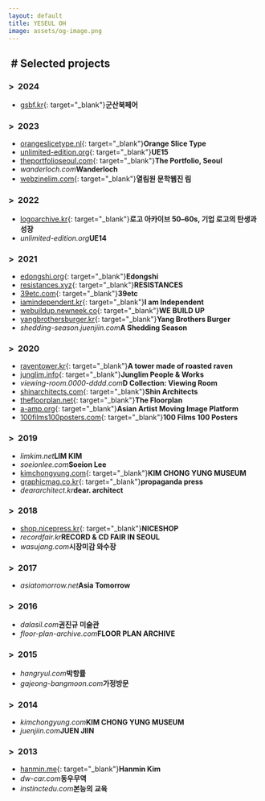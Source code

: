 ```yaml
---
layout: default
title: YESEUL OH
image: assets/og-image.png
---
```


## &nbsp;# Selected projects

### >&nbsp;&nbsp;2024
- [gsbf.kr](https://gsbf.kr/){: target="_blank"}**군산북페어**

### >&nbsp;&nbsp;2023
- [orangeslicetype.nl](https://orangeslicetype.nl/){: target="_blank"}**Orange Slice Type**
- [unlimited-edition.org](https://unlimited-edition.org/){: target="_blank"}**UE15**
- [theportfolioseoul.com](https://theportfolioseoul.com/){: target="_blank"}**The Portfolio, Seoul**
- _wanderloch.com_**Wanderloch**
- [webzinelim.com](https://webzinelim.com/){: target="_blank"}**열림원 문학웹진 림**

### >&nbsp;&nbsp;2022
- [logoarchive.kr](https://logoarchive.kr/){: target="_blank"}**로고 아카이브 50–60s, 기업 로고의 탄생과 성장**
- _unlimited-edition.org_**UE14**

### >&nbsp;&nbsp;2021
- [edongshi.org](http://edongshi.org/){: target="_blank"}**Edongshi**
- [resistances.xyz](http://resistances.xyz/){: target="_blank"}**RESISTANCES**
- [39etc.com](https://39etc.com/){: target="_blank"}**39etc**
- [iamindependent.kr](https://iamindependent.kr/){: target="_blank"}**I am Independent**
- [webuildup.newneek.co](https://webuildup.newneek.co/){: target="_blank"}**WE BUILD UP**
- [yangbrothersburger.kr](https://yangbrothersburger.kr/){: target="_blank"}**Yang Brothers Burger**
- _shedding-season.juenjiin.com_**A Shedding Season**

### >&nbsp;&nbsp;2020
- [raventower.kr](http://raventower.kr/){: target="_blank"}**A tower made of roasted raven**
- [junglim.info](https://junglim.info/){: target="_blank"}**Junglim People & Works**
- _viewing-room.0000-dddd.com_**D Collection: Viewing Room**
- [shinarchitects.com](https://shinarchitects.com){: target="_blank"}**Shin Architects**
- [thefloorplan.net](https://thefloorplan.net){: target="_blank"}**The Floorplan**
- [a-amp.org](http://a-amp.org){: target="_blank"}**Asian Artist Moving Image Platform**
- [100films100posters.com](http://100films100posters.com){: target="_blank"}**100 Films 100 Posters**

### >&nbsp;&nbsp;2019
- _limkim.net_**LIM KIM**
- _soeionlee.com_**Soeion Lee**
- [kimchongyung.com](http://kimchongyung.com){: target="_blank"}**KIM CHONG YUNG MUSEUM**
- [graphicmag.co.kr](http://graphicmag.co.kr){: target="_blank"}**propaganda press**
- _deararchitect.kr_**dear. architect**

### >&nbsp;&nbsp;2018
- [shop.nicepress.kr](https://shop.nicepress.kr){: target="_blank"}**NICESHOP**
- _recordfair.kr_**RECORD & CD FAIR IN SEOUL**
- _wasujang.com_**시장미감 와수장**

### >&nbsp;&nbsp;2017
- _asiatomorrow.net_**Asia Tomorrow**

### >&nbsp;&nbsp;2016
- _dalasil.com_**권진규 미술관**
- _floor-plan-archive.com_**FLOOR PLAN ARCHIVE**

### >&nbsp;&nbsp;2015
- _hangryul.com_**박항률**
- _gajeong-bangmoon.com_**가정방문**

### >&nbsp;&nbsp;2014
- _kimchongyung.com_**KIM CHONG YUNG MUSEUM**
- _juenjiin.com_**JUEN JIIN**

### >&nbsp;&nbsp;2013
- [hanmin.me](http://hanmin.me){: target="_blank"}**Hanmin Kim**
- _dw-car.com_**동우무역**
- _instinctedu.com_**본능의 교육**
